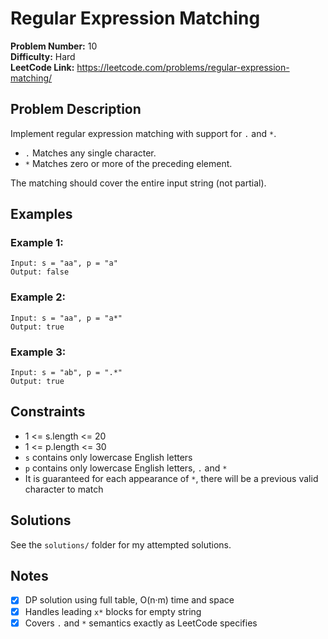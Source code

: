 # Regular Expression Matching

**Problem Number:** 10  
**Difficulty:** Hard  
**LeetCode Link:** https://leetcode.com/problems/regular-expression-matching/

## Problem Description
Implement regular expression matching with support for `.` and `*`.
- `.` Matches any single character.
- `*` Matches zero or more of the preceding element.

The matching should cover the entire input string (not partial).

## Examples

### Example 1:
```
Input: s = "aa", p = "a"
Output: false
```

### Example 2:
```
Input: s = "aa", p = "a*"
Output: true
```

### Example 3:
```
Input: s = "ab", p = ".*"
Output: true
```

## Constraints
- 1 <= s.length <= 20
- 1 <= p.length <= 30
- `s` contains only lowercase English letters
- `p` contains only lowercase English letters, `.` and `*`
- It is guaranteed for each appearance of `*`, there will be a previous valid character to match

## Solutions
See the `solutions/` folder for my attempted solutions.

## Notes
- [x] DP solution using full table, O(n·m) time and space
- [x] Handles leading `x*` blocks for empty string
- [x] Covers `.` and `*` semantics exactly as LeetCode specifies
